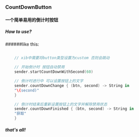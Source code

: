 ### CountDownButton

#### 一个简单易用的倒计时按钮

##### How to use?

######like this:

``` swift

    // xib中需要将button类型设置为custom 否则会跳动

    // 开始倒计时 按钮自动禁用
    sender.startCountDownWithSecond(60)

    // 倒计时进行中 可以设置按钮上的文字
    sender.countDownChange { (btn, second) -> String in
    "\(second)"
    }

    // 倒计时结束后重新设置按钮上的文字并解除禁用状态
    sender.countDownFinished { (btn, second) -> String in
    "获取"
    }

```

##### that's all!


